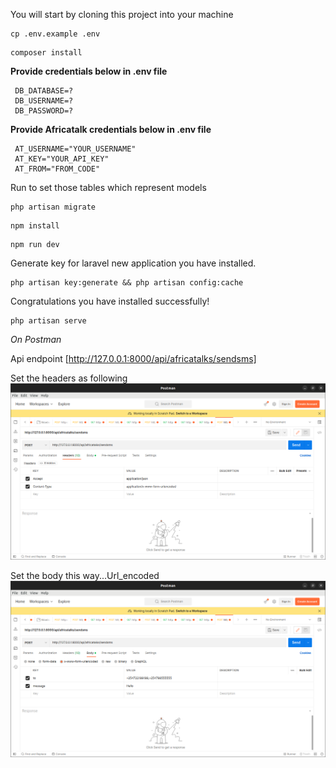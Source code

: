 <div>
<p>You will start by cloning this project into your machine</p> 


~~~
cp .env.example .env
~~~
 
~~~
composer install
~~~

**Provide credentials below in .env file**

     DB_DATABASE=?
     DB_USERNAME=?
     DB_PASSWORD=?


**Provide Africatalk credentials below in .env file**

     AT_USERNAME="YOUR_USERNAME"
     AT_KEY="YOUR_API_KEY"
     AT_FROM="FROM_CODE"

Run to set those tables which represent models
~~~
php artisan migrate 
~~~

~~~
npm install
~~~

~~~
npm run dev
~~~
 Generate key for laravel new application you have installed.
~~~
php artisan key:generate && php artisan config:cache
~~~

Congratulations you have installed successfully!

~~~
php artisan serve 
~~~

*On Postman*

Api endpoint [http://127.0.0.1:8000/api/africatalks/sendsms]

Set the headers as following
![alt text](https://github.com/KimelirR/AfricasTalking-laravel-sms/blob/master/public/images/screenshot1.png?raw=true)

Set the body this way...Url_encoded
![alt text](https://github.com/KimelirR/AfricasTalking-laravel-sms/blob/master/public/images/screenshot2.png?raw=true)


</div>

